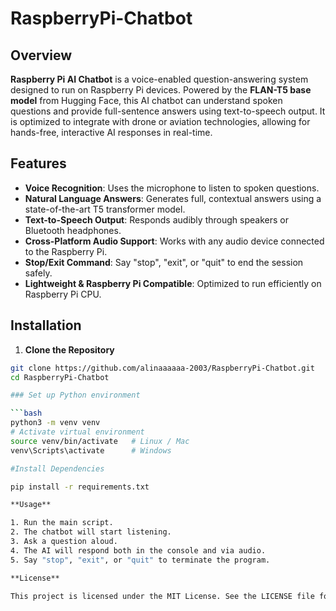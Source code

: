 # RaspberryPi-Chatbot
## Overview
**Raspberry Pi AI Chatbot** is a voice-enabled question-answering system designed to run on Raspberry Pi devices. Powered by the **FLAN-T5 base model** from Hugging Face, this AI chatbot can understand spoken questions and provide full-sentence answers using text-to-speech output. It is optimized to integrate with drone or aviation technologies, allowing for hands-free, interactive AI responses in real-time.

## Features
- **Voice Recognition**: Uses the microphone to listen to spoken questions.
- **Natural Language Answers**: Generates full, contextual answers using a state-of-the-art T5 transformer model.
- **Text-to-Speech Output**: Responds audibly through speakers or Bluetooth headphones.
- **Cross-Platform Audio Support**: Works with any audio device connected to the Raspberry Pi.
- **Stop/Exit Command**: Say "stop", "exit", or "quit" to end the session safely.
- **Lightweight & Raspberry Pi Compatible**: Optimized to run efficiently on Raspberry Pi CPU.

## Installation

1. **Clone the Repository**
```bash
git clone https://github.com/alinaaaaaa-2003/RaspberryPi-Chatbot.git
cd RaspberryPi-Chatbot

### Set up Python environment

```bash
python3 -m venv venv
# Activate virtual environment
source venv/bin/activate   # Linux / Mac
venv\Scripts\activate      # Windows

#Install Dependencies

pip install -r requirements.txt

**Usage**

1. Run the main script.
2. The chatbot will start listening.
3. Ask a question aloud.
4. The AI will respond both in the console and via audio.
5. Say "stop", "exit", or "quit" to terminate the program.

**License**

This project is licensed under the MIT License. See the LICENSE file for details.
